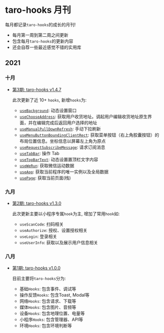 # taro-hooks 月刊

每月都记录`taro-hooks`的成长的月刊!  

- 每月第一周到第二周之间更新
- 包含每月`taro-hooks`的更新内容
- 还会自荐一些最近感觉不错的实用库

## 2021
### 十月

- [第3期: taro-hooks v1.4.7](https://github.com/taro-hooks/monthly/blob/main/issues/issue-1008-v1.4.7.md)

  此次更新了近 10+ `hooks`, 新增`hooks`为:    
  - [`useBackground`](https://taro-hooks-innocces.vercel.app/hooks/layout/use-background): 动态设置窗口
  - [`useChooseAddress`](https://taro-hooks-innocces.vercel.app/hooks/wechat/use-choose-address): 获取用户收货地址。调起用户编辑收货地址原生界面，并在编辑完成后返回用户选择的地址
  - [`useManualPullDownRefresh`](https://taro-hooks-innocces.vercel.app/hooks/layout/use-manual-pull-down-refresh): 手动下拉刷新
  - [`useMenuButtonBoundingClientRect`](https://taro-hooks-innocces.vercel.app/hooks/wechat/use-menu-button-bounding-client-rect): 获取菜单按钮（右上角胶囊按钮）的布局位置信息。坐标信息以屏幕左上角为原点
  - [`useRequestSubscribeMessage`](https://taro-hooks-innocces.vercel.app/hooks/wechat/use-request-subscribe-message): 请求订阅消息
  - [`useTabBar`](https://taro-hooks-innocces.vercel.app/hooks/layout/use-tab-bar): 操作 Tab
  - [`useTopBarText`](https://taro-hooks-innocces.vercel.app/hooks/wechat/use-top-bar-text): 动态设置置顶栏文字内容
  - [`useWeRun`](https://taro-hooks-innocces.vercel.app/hooks/wechat/use-we-run): 获取微信运动数据
  - [`useApp`](https://taro-hooks-innocces.vercel.app/hooks/basic/use-app): 获取当前程序的唯一实例以及全局数据
  - [`usePage`](https://taro-hooks-innocces.vercel.app/hooks/basic/use-page): 获取当前页面(栈)

### 九月

- [第2期: taro-hooks v1.3.0](https://github.com/taro-hooks/monthly/blob/main/issues/issue-0911-v1.3.0.md)
  
  此次更新主要以小程序专属`hook`为主, 增加了常用`hook`如:    
  - `useScanCode`: 扫码相关
  - `useAuthorize`: 授权、设置授权相关
  - `useLogin`: 登录相关
  - `useUserInfo`: 获取以及展示用户信息相关

### 八月

- [第1期: taro-hooks v1.0.0](https://github.com/taro-hooks/monthly/blob/main/issues/issue-0815-v1.0.0.md)
  
  目前主要将`taro-hooks`分为:   
  - 基础`Hooks`: 包含事件、调试等
  - 操作反馈`Hooks`: 包含Toast, Modal等
  - 网络`Hooks`: 包含请求、下载等
  - 媒体`Hooks`: 包含图片、音频等
  - 设备`Hooks`: 包含地理位置、电量等
  - 小程序`Hooks`: 包含管理器、API等
  - 环境`Hooks`: 包含环境判断等
